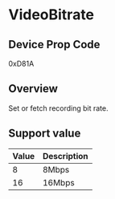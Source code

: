 # VideoBitrate

## Device Prop Code

0xD81A

## Overview

Set or fetch recording bit rate.

## Support value

| Value | Description |
|:---|:---|
| 8 | 8Mbps |
| 16 | 16Mbps |
